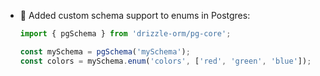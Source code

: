 - 🎉 Added custom schema support to enums in Postgres:

  ```ts
  import { pgSchema } from 'drizzle-orm/pg-core';

  const mySchema = pgSchema('mySchema');
  const colors = mySchema.enum('colors', ['red', 'green', 'blue']);
  ```
